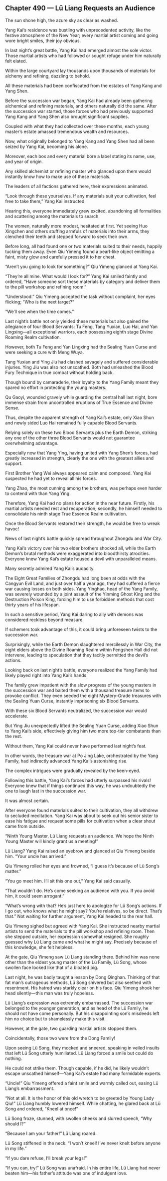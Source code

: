 ## Chapter 490 — Lü Liang Requests an Audience

The sun shone high, the azure sky as clear as washed.

Yang Kai’s residence was bustling with unprecedented activity, like the festive atmosphere of the New Year; every martial artist coming and going wore bright smiles, their joy obvious.

In last night’s great battle, Yang Kai had emerged almost the sole victor. Those martial artists who had followed or sought refuge under him naturally felt elated.

Within the large courtyard lay thousands upon thousands of materials for alchemy and refining, dazzling to behold.

All these materials had been confiscated from the estates of Yang Kang and Yang Shen.

Before the succession war began, Yang Kai had already been gathering alchemical and refining materials, and others naturally did the same. After the succession war started, those forces who had previously supported Yang Kang and Yang Shen also brought significant supplies.

Coupled with what they had collected over these months, each young master’s estate amassed tremendous wealth and resources.

Now, what originally belonged to Yang Kang and Yang Shen had all been seized by Yang Kai, becoming his alone.

Moreover, each box and every material bore a label stating its name, use, and year of origin.

Any skilled alchemist or refining master who glanced upon them would instantly know how to make use of these materials.

The leaders of all factions gathered here, their expressions animated.

“Look through these yourselves. If any materials suit your cultivation, feel free to take them,” Yang Kai instructed.

Hearing this, everyone immediately grew excited, abandoning all formalities and scattering among the materials to search.

The women, naturally more modest, hesitated at first. Yet seeing Huo Xingchen and others stuffing armfuls of materials into their arms, they clenched their teeth and stepped forward to seek their own.

Before long, all had found one or two materials suited to their needs, happily tucking them away. Even Qiu Yimeng found a pearl-like object emitting a faint, misty glow and carefully pressed it to her chest.

“Aren’t you going to look for something?” Qiu Yimeng glanced at Yang Kai.

“They’re all mine. What would I look for?” Yang Kai smiled faintly and ordered, “Have someone sort these materials by category and deliver them to the pill workshop and refining room.”

“Understood.” Qiu Yimeng accepted the task without complaint, her eyes flicking; “Who is the next target?”

“We’ll see when the time comes.”

Last night’s battle not only yielded these materials but also gained the allegiance of four Blood Servants: Tu Feng, Tang Yuxian, Luo Hai, and Yan Lingxing—all exceptional warriors, each possessing eighth stage Divine Roaming Realm cultivation.

However, both Tu Feng and Yan Lingxing had the Sealing Yuan Curse and were seeking a cure with Meng Wuya.

Tang Yuxian and Ying Jiu had clashed savagely and suffered considerable injuries. Ying Jiu was also not unscathed. Both had unleashed the Blood Fury Technique in true combat without holding back.

Though bound by camaraderie, their loyalty to the Yang Family meant they spared no effort in protecting the young masters.

Qu Gaoyi, wounded gravely while guarding the central hall last night, bore immense strain from uncontrolled eruptions of True Essence and Divine Sense.

Thus, despite the apparent strength of Yang Kai’s estate, only Xiao Shun and newly sided Luo Hai remained fully capable Blood Servants.

Relying solely on these two Blood Servants plus the Earth Demon, striking any one of the other three Blood Servants would not guarantee overwhelming advantage.

Especially now that Yang Ying, having united with Yang Shen’s forces, had greatly increased in strength, clearly the one with the greatest allies and support.

First Brother Yang Wei always appeared calm and composed. Yang Kai suspected he had yet to reveal all his forces.

Yang Zhao, the most cunning among the brothers, was perhaps even harder to contend with than Yang Ying.

Therefore, Yang Kai had no plans for action in the near future. Firstly, his martial artists needed rest and recuperation; secondly, he himself needed to consolidate his ninth stage True Essence Realm cultivation.

Once the Blood Servants restored their strength, he would be free to wreak havoc!

News of last night’s battle quickly spread throughout Zhongdu and War City.

Yang Kai’s victory over his two elder brothers shocked all, while the Earth Demon’s brutal methods were exaggerated into bloodthirsty atrocities. Everyone knew Yang Kai’s estate housed a devil with unparalleled means.

Many secretly admired Yang Kai’s audacity.

The Eight Great Families of Zhongdu had long been at odds with the Cangyun Evil Land, and just over half a year ago, they had suffered a fierce war causing losses on both sides. Yang Yinghao, head of the Yang Family, was severely wounded by a joint assault of the Yinming Ghost King and the Destruction Poison King, forcing him to use forbidden methods that cost thirty years of his lifespan.

In such a sensitive period, Yang Kai daring to ally with demons was considered reckless beyond measure.

If schemers took advantage of this, it could bring unforeseen twists to the succession war.

Surprisingly, while the Earth Demon slaughtered mercilessly in War City, the eight elders above the Divine Roaming Realm within Fengshen Hall did not intervene, leading to speculation that they tacitly permitted the devil’s actions.

Looking back on last night’s battle, everyone realized the Yang Family had likely played right into Yang Kai’s hands.

The family grew impatient with the slow progress of the young masters in the succession war and baited them with a thousand treasure items to provoke conflict. They even seeded the eight Mystery-Grade treasures with the Sealing Yuan Curse, instantly imprisoning six Blood Servants.

With these six Blood Servants neutralized, the succession war would accelerate.

But Ying Jiu unexpectedly lifted the Sealing Yuan Curse, adding Xiao Shun to Yang Kai’s side, effectively giving him two more top-tier combatants than the rest.

Without them, Yang Kai could never have performed last night’s feat.

In other words, the treasure war at Po Jing Lake, orchestrated by the Yang Family, had indirectly advanced Yang Kai’s astonishing rise.

The complex intrigues were gradually revealed by the keen-eyed.

Following this battle, Yang Kai’s forces had utterly surpassed his rivals! Everyone knew that if things continued this way, he was undoubtedly the one to laugh last in the succession war.

It was almost certain.

After everyone found materials suited to their cultivation, they all withdrew to secluded meditation. Yang Kai was about to seek out his senior sister to ease his fatigue and request some pills for cultivation when a clear shout came from outside.

“Ninth Young Master, Lü Liang requests an audience. We hope the Ninth Young Master will kindly grant us a meeting!”

Lü Liang? Yang Kai raised an eyebrow and glanced at Qiu Yimeng beside him. “Your uncle has arrived.”

Qiu Yimeng rolled her eyes and frowned, “I guess it’s because of Lü Song’s matter.”

“You go meet him. I’ll sit this one out,” Yang Kai said casually.

“That wouldn’t do. He’s come seeking an audience with you. If you avoid him, it could seem arrogant.”

“What’s wrong with that? He’s just here to apologize for Lü Song’s actions. If I go out, who knows what he might say? You’re relatives, so be direct. That’s that.” Not waiting for further argument, Yang Kai headed to the rear hall.

Qiu Yimeng sighed but agreed with Yang Kai. She instructed nearby martial artists to send the materials to the pill workshop and refining room. Then she stepped outside, her expression somewhat resigned. She roughly guessed why Lü Liang came and what he might say. Precisely because of this knowledge, she felt helpless.

At the gate, Qiu Yimeng saw Lü Liang standing there. Behind him was none other than the eldest young master of the Lü Family, Lü Song, whose swollen face looked like that of a bloated pig.

Last night, he was badly taught a lesson by Dong Qinghan. Thinking of that fat man’s outrageous methods, Lü Song shivered but also seethed with resentment. His hatred was starkly clear on his face. Qiu Yimeng shook her head silently—this man was truly hopeless.

Lü Liang’s expression was extremely embarrassed. The succession war belonged to the younger generation, and as head of the Lü Family, he should not have come personally. But his disappointing son’s misdeeds left him no choice but to shamelessly make this visit.

However, at the gate, two guarding martial artists stopped them.

Coincidentally, those two were from the Dong Family!

Upon seeing Lü Song, they mocked and sneered, speaking in veiled insults that left Lü Song utterly humiliated. Lü Liang forced a smile but could do nothing.

He could not strike them. Though capable, if he did, he likely wouldn’t escape unscathed himself—Yang Kai’s estate had many formidable experts.

“Uncle!” Qiu Yimeng offered a faint smile and warmly called out, easing Lü Liang’s embarrassment.

“Not at all. It is the honor of this old wretch to be greeted by Young Lady Qiu!” Lü Liang humbly lowered himself. While chatting, he glared back at Lü Song and ordered, “Kneel at once!”

Lü Song froze, stunned, with swollen cheeks and slurred speech, “Why should I?”

“Because I am your father!” Lü Liang roared.

Lü Song stiffened in the neck. “I won’t kneel! I’ve never knelt before anyone in my life.”

“If you dare refuse, I’ll break your legs!”

“If you can, try!” Lü Song was unafraid. In his entire life, Lü Liang had never beaten him—his father’s attitude was one of indulgent love.